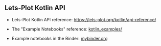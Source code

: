 ## Lets-Plot Kotlin API 
     
* Lets-Plot Kotlin API reference: https://lets-plot.org/kotlin/api-reference/

* The "Example Notebooks" reference: [kotlin_examples/](https://nbviewer.org/github/JetBrains/lets-plot-docs/tree/master/source/kotlin_examples/)

* Example notebooks in the Binder: [mybinder.org](https://mybinder.org/v2/gh/JetBrains/lets-plot-kotlin/HEAD?labpath=docs%2Fexamples%2Fjupyter-notebooks)